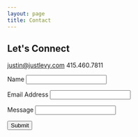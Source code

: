 ```yaml
---
layout: page
title: Contact
---
```


## Let's Connect
justin@justlevy.com
415.460.7811
<br>

<form action="https://usebasin.com/f/e6ee63bac05c" method="POST">
<label for="Name">Name</label>
<input type="text" id="name" name="name" required>

<label for="email-address">Email Address</label>
<input type="email" id="email" name="email" required>

<label for="Text">Message</label>
<input type="text" id="message" name="message">

<button type="submit">Submit</button>
</form>